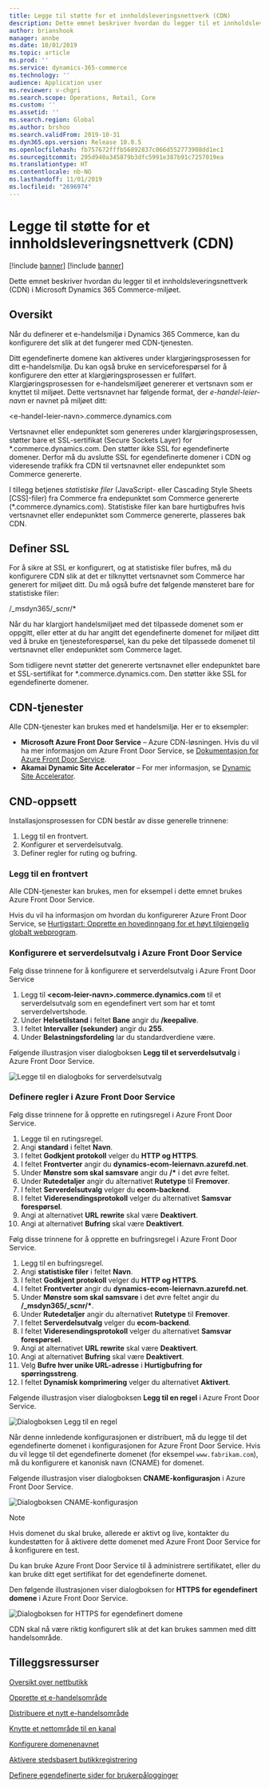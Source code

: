```yaml
---
title: Legge til støtte for et innholdsleveringsnettverk (CDN)
description: Dette emnet beskriver hvordan du legger til et innholdsleveringsnettverk (CDN) i Microsoft Dynamics 365 Commerce-miljøet.
author: brianshook
manager: annbe
ms.date: 10/01/2019
ms.topic: article
ms.prod: ''
ms.service: dynamics-365-commerce
ms.technology: ''
audience: Application user
ms.reviewer: v-chgri
ms.search.scope: Operations, Retail, Core
ms.custom: ''
ms.assetid: ''
ms.search.region: Global
ms.author: brshoo
ms.search.validFrom: 2019-10-31
ms.dyn365.ops.version: Release 10.0.5
ms.openlocfilehash: fb757672fffb56892837c066d552773908dd1ec1
ms.sourcegitcommit: 295d940a345879b3dfc5991e387b91c7257019ea
ms.translationtype: HT
ms.contentlocale: nb-NO
ms.lasthandoff: 11/01/2019
ms.locfileid: "2696974"
---
```

# <a name="add-support-for-a-content-delivery-network-cdn"></a>Legge til støtte for et innholdsleveringsnettverk (CDN)

[!include [banner](includes/preview-banner.md)]
[!include [banner](includes/banner.md)]

Dette emnet beskriver hvordan du legger til et innholdsleveringsnettverk (CDN) i Microsoft Dynamics 365 Commerce-miljøet.

## <a name="overview"></a>Oversikt

Når du definerer et e-handelsmiljø i Dynamics 365 Commerce, kan du konfigurere det slik at det fungerer med CDN-tjenesten. 

Ditt egendefinerte domene kan aktiveres under klargjøringsprosessen for ditt e-handelsmiljø. Du kan også bruke en serviceforespørsel for å konfigurere den etter at klargjøringsprosessen er fullført. Klargjøringsprosessen for e-handelsmiljøet genererer et vertsnavn som er knyttet til miljøet. Dette vertsnavnet har følgende format, der *e-handel-leier-navn* er navnet på miljøet ditt:

&lt;e-handel-leier-navn&gt;.commerce.dynamics.com

Vertsnavnet eller endepunktet som genereres under klargjøringsprosessen, støtter bare et SSL-sertifikat (Secure Sockets Layer) for \*.commerce.dynamics.com. Den støtter ikke SSL for egendefinerte domener. Derfor må du avslutte SSL for egendefinerte domener i CDN og videresende trafikk fra CDN til vertsnavnet eller endepunktet som Commerce genererte. 

I tillegg betjenes *statistiske filer* (JavaScript- eller Cascading Style Sheets \[CSS\]-filer) fra Commerce fra endepunktet som Commerce genererte (\*.commerce.dynamics.com). Statistiske filer kan bare hurtigbufres hvis vertsnavnet eller endepunktet som Commerce genererte, plasseres bak CDN.

## <a name="set-up-ssl"></a>Definer SSL

For å sikre at SSL er konfigurert, og at statistiske filer bufres, må du konfigurere CDN slik at det er tilknyttet vertsnavnet som Commerce har generert for miljøet ditt. Du må også bufre det følgende mønsteret bare for statistiske filer: 

/\_msdyn365/\_scnr/\*

Når du har klargjort handelsmiljøet med det tilpassede domenet som er oppgitt, eller etter at du har angitt det egendefinerte domenet for miljøet ditt ved å bruke en tjenesteforespørsel, kan du peke det tilpassede domenet til vertsnavnet eller endepunktet som Commerce laget.

Som tidligere nevnt støtter det genererte vertsnavnet eller endepunktet bare et SSL-sertifikat for \*.commerce.dynamics.com. Den støtter ikke SSL for egendefinerte domener.

## <a name="cdn-services"></a>CDN-tjenester

Alle CDN-tjenester kan brukes med et handelsmiljø. Her er to eksempler:

- **Microsoft Azure Front Door Service** – Azure CDN-løsningen. Hvis du vil ha mer informasjon om Azure Front Door Service, se [Dokumentasjon for Azure Front Door Service](https://docs.microsoft.com/azure/frontdoor/).
- **Akamai Dynamic Site Accelerator** – For mer informasjon, se [Dynamic Site Accelerator](https://www.akamai.com/us/en/products/performance/dynamic-site-accelerator.jsp).

## <a name="cdn-setup"></a>CND-oppsett

Installasjonsprosessen for CDN består av disse generelle trinnene:

1. Legg til en frontvert.
1. Konfigurer et serverdelsutvalg.
1. Definer regler for ruting og bufring.

### <a name="add-a-front-end-host"></a>Legg til en frontvert

Alle CDN-tjenester kan brukes, men for eksempel i dette emnet brukes Azure Front Door Service. 

Hvis du vil ha informasjon om hvordan du konfigurerer Azure Front Door Service, se [Hurtigstart: Opprette en hovedinngang for et høyt tilgjengelig globalt webprogram](https://docs.microsoft.com/azure/frontdoor/quickstart-create-front-door).

### <a name="configure-a-back-end-pool-in-azure-front-door-service"></a>Konfigurere et serverdelsutvalg i Azure Front Door Service

Følg disse trinnene for å konfigurere et serverdelsutvalg i Azure Front Door Service

1. Legg til **&lt;ecom-leier-navn&gt;.commerce.dynamics.com** til et serverdelsutvalg som en egendefinert vert som har et tomt serverdelvertshode.
1. Under **Helsetilstand** i feltet **Bane** angir du **/keepalive**.
1. I feltet **Intervaller (sekunder)** angir du **255**.
1. Under **Belastningsfordeling** lar du standardverdiene være.

Følgende illustrasjon viser dialogboksen **Legg til et serverdelsutvalg** i Azure Front Door Service.

![Legge til en dialogboks for serverdelsutvalg](./media/CDN_BackendPool.png)

### <a name="set-up-rules-in-azure-front-door-service"></a>Definere regler i Azure Front Door Service

Følg disse trinnene for å opprette en rutingsregel i Azure Front Door Service.

1. Legge til en rutingsregel.
1. Angi **standard** i feltet **Navn**.
1. I feltet **Godkjent protokoll** velger du **HTTP og HTTPS**.
1. I feltet **Frontverter** angir du **dynamics-ecom-leiernavn.azurefd.net**.
1. Under **Mønstre som skal samsvare** angir du **/\*** i det øvre feltet.
1. Under **Rutedetaljer** angir du alternativet **Rutetype** til **Fremover**.
1. I feltet **Serverdelsutvalg** velger du **ecom-backend**.
1. I feltet **Videresendingsprotokoll** velger du alternativet **Samsvar forespørsel**. 
1. Angi at alternativet **URL rewrite** skal være **Deaktivert**.
1. Angi at alternativet **Bufring** skal være **Deaktivert**.

Følg disse trinnene for å opprette en bufringsregel i Azure Front Door Service.

1. Legg til en bufringsregel.
1. Angi **statistiske filer** i feltet **Navn**.
1. I feltet **Godkjent protokoll** velger du **HTTP og HTTPS**.
1. I feltet **Frontverter** angir du **dynamics-ecom-leiernavn.azurefd.net**.
1. Under **Mønstre som skal samsvare** i det øvre feltet angir du **/\_msdyn365/\_scnr/\***.
1. Under **Rutedetaljer** angir du alternativet **Rutetype** til **Fremover**.
1. I feltet **Serverdelsutvalg** velger du **ecom-backend**.
1. I feltet **Videresendingsprotokoll** velger du alternativet **Samsvar forespørsel**.
1. Angi at alternativet **URL rewrite** skal være **Deaktivert**.
1. Angi at alternativet **Bufring** skal være **Deaktivert**.
1. Velg **Bufre hver unike URL-adresse** i **Hurtigbufring for spørringsstreng**.
1. I feltet **Dynamisk komprimering** velger du alternativet **Aktivert**.

Følgende illustrasjon viser dialogboksen **Legg til en regel** i Azure Front Door Service.

![Dialogboksen Legg til en regel](./media/CDN_CachingRule.png)

Når denne innledende konfigurasjonen er distribuert, må du legge til det egendefinerte domenet i konfigurasjonen for Azure Front Door Service. Hvis du vil legge til det egendefinerte domenet (for eksempel `www.fabrikam.com`), må du konfigurere et kanonisk navn (CNAME) for domenet.

Følgende illustrasjon viser dialogboksen **CNAME-konfigurasjon** i Azure Front Door Service.

![Dialogboksen CNAME-konfigurasjon](./media/CNAME_Configuration.png)

> [!NOTE]
> Hvis domenet du skal bruke, allerede er aktivt og live, kontakter du kundestøtten for å aktivere dette domenet med Azure Front Door Service for å konfigurere en test.

Du kan bruke Azure Front Door Service til å administrere sertifikatet, eller du kan bruke ditt eget sertifikat for det egendefinerte domenet.

Den følgende illustrasjonen viser dialogboksen for **HTTPS for egendefinert domene** i Azure Front Door Service.

![Dialogboksen for HTTPS for egendefinert domene](./media/Custom_Domain_HTTPS.png)

CDN skal nå være riktig konfigurert slik at det kan brukes sammen med ditt handelsområde.

## <a name="additional-resources"></a>Tilleggsressurser

[Oversikt over nettbutikk](online-store-overview.md)

[Opprette et e-handelsområde](create-ecommerce-site.md)

[Distribuere et nytt e-handelsområde](deploy-ecommerce-site.md)

[Knytte et nettområde til en kanal](associate-site-online-store.md)

[Konfigurere domenenavnet](configure-your-domain-name.md)

[Aktivere stedsbasert butikkregistrering](enable-store-detection.md)

[Definere egendefinerte sider for brukerpålogginger](custom-pages-user-logins.md)
